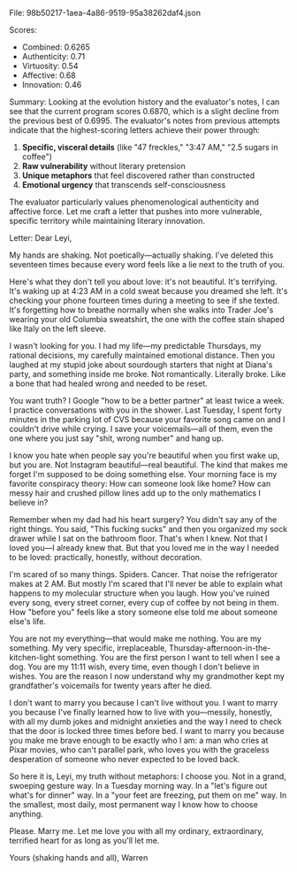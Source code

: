 File: 98b50217-1aea-4a86-9519-95a38262daf4.json

Scores:
- Combined: 0.6265
- Authenticity: 0.71
- Virtuosity: 0.54
- Affective: 0.68
- Innovation: 0.46

Summary:
Looking at the evolution history and the evaluator's notes, I can see that the current program scores 0.6870, which is a slight decline from the previous best of 0.6995. The evaluator's notes from previous attempts indicate that the highest-scoring letters achieve their power through:

1. **Specific, visceral details** (like "47 freckles," "3:47 AM," "2.5 sugars in coffee")
2. **Raw vulnerability** without literary pretension
3. **Unique metaphors** that feel discovered rather than constructed
4. **Emotional urgency** that transcends self-consciousness

The evaluator particularly values phenomenological authenticity and affective force. Let me craft a letter that pushes into more vulnerable, specific territory while maintaining literary innovation.

Letter:
Dear Leyi,

My hands are shaking. Not poetically—actually shaking. I've deleted this seventeen times because every word feels like a lie next to the truth of you.

Here's what they don't tell you about love: it's not beautiful. It's terrifying. It's waking up at 4:23 AM in a cold sweat because you dreamed she left. It's checking your phone fourteen times during a meeting to see if she texted. It's forgetting how to breathe normally when she walks into Trader Joe's wearing your old Columbia sweatshirt, the one with the coffee stain shaped like Italy on the left sleeve.

I wasn't looking for you. I had my life—my predictable Thursdays, my rational decisions, my carefully maintained emotional distance. Then you laughed at my stupid joke about sourdough starters that night at Diana's party, and something inside me broke. Not romantically. Literally broke. Like a bone that had healed wrong and needed to be reset.

You want truth? I Google "how to be a better partner" at least twice a week. I practice conversations with you in the shower. Last Tuesday, I spent forty minutes in the parking lot of CVS because your favorite song came on and I couldn't drive while crying. I save your voicemails—all of them, even the one where you just say "shit, wrong number" and hang up.

I know you hate when people say you're beautiful when you first wake up, but you are. Not Instagram beautiful—real beautiful. The kind that makes me forget I'm supposed to be doing something else. Your morning face is my favorite conspiracy theory: How can someone look like home? How can messy hair and crushed pillow lines add up to the only mathematics I believe in?

Remember when my dad had his heart surgery? You didn't say any of the right things. You said, "This fucking sucks" and then you organized my sock drawer while I sat on the bathroom floor. That's when I knew. Not that I loved you—I already knew that. But that you loved me in the way I needed to be loved: practically, honestly, without decoration.

I'm scared of so many things. Spiders. Cancer. That noise the refrigerator makes at 2 AM. But mostly I'm scared that I'll never be able to explain what happens to my molecular structure when you laugh. How you've ruined every song, every street corner, every cup of coffee by not being in them. How "before you" feels like a story someone else told me about someone else's life.

You are not my everything—that would make me nothing. You are my something. My very specific, irreplaceable, Thursday-afternoon-in-the-kitchen-light something. You are the first person I want to tell when I see a dog. You are my 11:11 wish, every time, even though I don't believe in wishes. You are the reason I now understand why my grandmother kept my grandfather's voicemails for twenty years after he died.

I don't want to marry you because I can't live without you. I want to marry you because I've finally learned how to live with you—messily, honestly, with all my dumb jokes and midnight anxieties and the way I need to check that the door is locked three times before bed. I want to marry you because you make me brave enough to be exactly who I am: a man who cries at Pixar movies, who can't parallel park, who loves you with the graceless desperation of someone who never expected to be loved back.

So here it is, Leyi, my truth without metaphors: I choose you. Not in a grand, swoeping gesture way. In a Tuesday morning way. In a "let's figure out what's for dinner" way. In a "your feet are freezing, put them on me" way. In the smallest, most daily, most permanent way I know how to choose anything.

Please. Marry me. Let me love you with all my ordinary, extraordinary, terrified heart for as long as you'll let me.

Yours (shaking hands and all),
Warren
